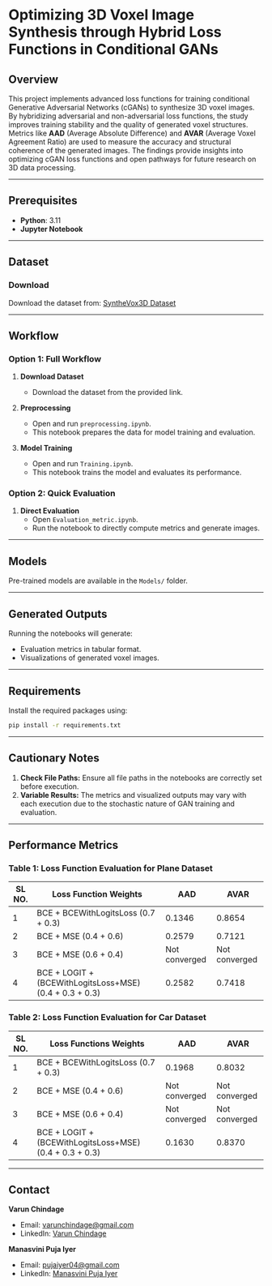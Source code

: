 # Optimizing 3D Voxel Image Synthesis through Hybrid Loss Functions in Conditional GANs

## Overview
This project implements advanced loss functions for training conditional Generative Adversarial Networks (cGANs) to synthesize 3D voxel images. By hybridizing adversarial and non-adversarial loss functions, the study improves training stability and the quality of generated voxel structures. Metrics like **AAD** (Average Absolute Difference) and **AVAR** (Average Voxel Agreement Ratio) are used to measure the accuracy and structural coherence of the generated images. The findings provide insights into optimizing cGAN loss functions and open pathways for future research on 3D data processing.

---

## Prerequisites
- **Python**: 3.11
- **Jupyter Notebook**

---

## Dataset

### Download
Download the dataset from: [SyntheVox3D Dataset](https://www.kaggle.com/datasets/hche8927/synthevox3d)

---

## Workflow

### Option 1: Full Workflow
1. **Download Dataset**  
   - Download the dataset from the provided link.

2. **Preprocessing**  
   - Open and run `preprocessing.ipynb`.  
   - This notebook prepares the data for model training and evaluation.

3. **Model Training**  
   - Open and run `Training.ipynb`.  
   - This notebook trains the model and evaluates its performance.

### Option 2: Quick Evaluation
1. **Direct Evaluation**  
   - Open `Evaluation_metric.ipynb`.  
   - Run the notebook to directly compute metrics and generate images.

---

## Models
Pre-trained models are available in the `Models/` folder.

---

## Generated Outputs
Running the notebooks will generate:
- Evaluation metrics in tabular format.
- Visualizations of generated voxel images.

---

## Requirements
Install the required packages using:
```bash
pip install -r requirements.txt
```

---

## Cautionary Notes
1. **Check File Paths:** Ensure all file paths in the notebooks are correctly set before execution.
2. **Variable Results:** The metrics and visualized outputs may vary with each execution due to the stochastic nature of GAN training and evaluation.

---

## Performance Metrics

### Table 1: Loss Function Evaluation for Plane Dataset
| SL NO. | Loss Function Weights                   | AAD    | AVAR   |
|--------|-----------------------------------------|--------|--------|
| 1      | BCE + BCEWithLogitsLoss (0.7 + 0.3)     | 0.1346 | 0.8654 |
| 2      | BCE + MSE (0.4 + 0.6)                   | 0.2579 | 0.7121 |
| 3      | BCE + MSE (0.6 + 0.4)                   | Not converged | Not converged |
| 4      | BCE + LOGIT + (BCEWithLogitsLoss+MSE) (0.4 + 0.3 + 0.3) | 0.2582 | 0.7418 |

### Table 2: Loss Function Evaluation for Car Dataset
| SL NO. | Loss Functions Weights                  | AAD    | AVAR   |
|--------|-----------------------------------------|--------|--------|
| 1      | BCE + BCEWithLogitsLoss (0.7 + 0.3)     | 0.1968 | 0.8032 |
| 2      | BCE + MSE (0.4 + 0.6)                   | Not converged | Not converged |
| 3      | BCE + MSE (0.6 + 0.4)                   | Not converged | Not converged |
| 4      | BCE + LOGIT + (BCEWithLogitsLoss+MSE) (0.4 + 0.3 + 0.3) | 0.1630 | 0.8370 |

---

## Contact

**Varun Chindage**  
- Email: [varunchindage@gmail.com](mailto:varunchindage@gmail.com)  
- LinkedIn: [Varun Chindage](https://www.linkedin.com/in/varunchindage)

**Manasvini Puja Iyer**  
- Email: [pujaiyer04@gmail.com](mailto:pujaiyer04@gmail.com)  
- LinkedIn: [Manasvini Puja Iyer](https://www.linkedin.com/in/manasvini-puja-iyer-97aa40231)
